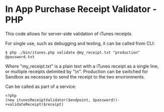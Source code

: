 In App Purchase Receipt Validator - PHP
=======================================

This code allows for server-side validation of iTunes receipts.

For single use, such as debugging and testing, it can be called from CLI:

    $ php ./bin/itunes.php validate @my_receipt.txt "production" @password.txt

Where "my_receipt.txt" is a plain text with a iTunes receipt as a single line,
or multiple receipts delimited by "\n".
Production can be switched for Sandbox as necessary to send the receipt to
the two environments.

Can be called as part of a service:

    <?php
    (new itunesReceiptValidator($endpoint, $password))->validateReceipt($receipt)
